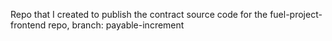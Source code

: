Repo that I created to publish the contract source code for the fuel-project-frontend repo, branch: payable-increment 
